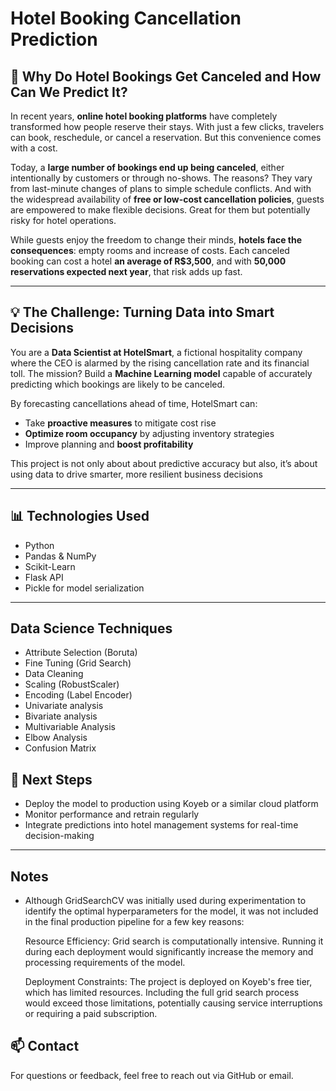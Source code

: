 # Hotel Booking Cancellation Prediction

## 🏨 Why Do Hotel Bookings Get Canceled and How Can We Predict It?

In recent years, **online hotel booking platforms** have completely transformed how people reserve their stays. With just a few clicks, travelers can book, reschedule, or cancel a reservation. But this convenience comes with a cost.

Today, a **large number of bookings end up being canceled**, either intentionally by customers or through no-shows. The reasons? They vary from last-minute changes of plans to simple schedule conflicts. And with the widespread availability of **free or low-cost cancellation policies**, guests are empowered to make flexible decisions. Great for them but potentially risky for hotel operations.

While guests enjoy the freedom to change their minds, **hotels face the consequences**: empty rooms and increase of costs. Each canceled booking can cost a hotel **an average of R$3,500**, and with **50,000 reservations expected next year**, that risk adds up fast.

---

## 💡 The Challenge: Turning Data into Smart Decisions

You are a **Data Scientist at HotelSmart**, a fictional hospitality company where the CEO is alarmed by the rising cancellation rate and its financial toll. The mission? Build a **Machine Learning model** capable of accurately predicting which bookings are likely to be canceled.

By forecasting cancellations ahead of time, HotelSmart can:

- Take **proactive measures** to mitigate cost rise  
- **Optimize room occupancy** by adjusting inventory strategies  
- Improve planning and **boost profitability**

This project is not only about about predictive accuracy but also, it’s about using data to drive smarter, more resilient business decisions

---

## 📊 Technologies Used

- Python
- Pandas & NumPy
- Scikit-Learn
- Flask API
- Pickle for model serialization

---

## Data Science Techniques
- Attribute Selection (Boruta)
- Fine Tuning (Grid Search)
- Data Cleaning
- Scaling (RobustScaler)
- Encoding (Label Encoder)
- Univariate analysis
- Bivariate analysis
- Multivariable Analysis
- Elbow Analysis
- Confusion Matrix

## 🚀 Next Steps

- Deploy the model to production using Koyeb or a similar cloud platform
- Monitor performance and retrain regularly
- Integrate predictions into hotel management systems for real-time decision-making

---
## Notes
- Although GridSearchCV was initially used during experimentation to identify the optimal hyperparameters for the model, it was not included in the final production pipeline for a few key reasons:

    Resource Efficiency: Grid search is computationally intensive. Running it during each deployment would significantly increase the memory and processing requirements of the model.

    Deployment Constraints: The project is deployed on Koyeb's free tier, which has limited resources. Including the full grid search process would exceed those limitations, potentially causing service interruptions or requiring a paid subscription.

## 📫 Contact

For questions or feedback, feel free to reach out via GitHub or email.